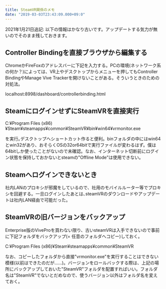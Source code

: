 ```yaml
---
title: SteamVR関係のメモ
date: "2019-03-03T23:43:09.000+09:0"
---
```


2021年1月21日追記: 以下の情報はかなり古いです。アップデートする気力が無いのでそのまま残しておきます。

## Controller Bindingを直接ブラウザから編集する
ChromeかFireFoxのアドレスバーに下記を入力する。PCの環境(ネットワーク系の何か？)によっては、VR上やデスクトップからメニューを押してもController BindingやManage Vive Trackerを開けないことがある。そういうときのための対処法。

localhost:8998/dashboard/controllerbinding.html 

## SteamにログインせずにSteamVRを直接実行

C:¥Program Files (x86)¥Steam¥steamapps¥common¥SteamVR¥bin¥win64¥vrmonitor.exe

を実行｡デスクトップへショートカット作ると便利。binフォルダの中にはwin64とwin32があり、おそらくOSの32or64bitで実行ファイルが変わるはず。僕は64bitしか使ったことがないので未確認。なお、インターネット切断前にログイン状態を保持しておかないとsteamの"Offline Mode"は使用できない。

## Steamへログインできないとき
社内LANのプロキシが邪魔をしているので、社用のモバイルルーター等でプロキシを回避する。一旦ログインしたあとは､steamVRのダウンロードやアップデートは社内LAN経由で可能だった。

## SteamVRの旧バージョンをバックアップ
Enterprise版のViveProを買わない限り、古いsteamVRは入手できないので事前に下記フォルダをバックアップ(= 任意のフォルダへコピー)しておく。

C:¥Program Files (x86)¥Steam¥steamapps¥common¥SteamVR

なお、コピーしたフォルダから直接"vrmonitor.exe"を実行することはできない模様(以前はできたのだが……)。バージョンをロールバックする際は、上記の場所にバックアップしておいた"SteamVR"フォルダを配置すればいい。フォルダ名は"SteamVR"でないとだめなので、使うバージョン以外はフォルダ名を変えておく。